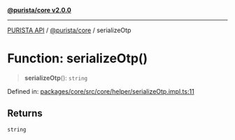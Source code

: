 [**@purista/core v2.0.0**](../README.md)

***

[PURISTA API](../../../packages.md) / [@purista/core](../README.md) / serializeOtp

# Function: serializeOtp()

> **serializeOtp**(): `string`

Defined in: [packages/core/src/core/helper/serializeOtp.impl.ts:11](https://github.com/puristajs/purista/blob/master/packages/core/src/core/helper/serializeOtp.impl.ts#L11)

## Returns

`string`
